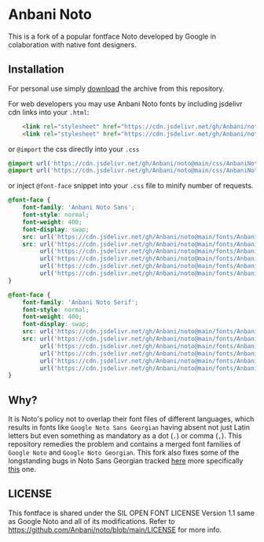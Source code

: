 # Anbani Noto
This is a fork of a popular fontface Noto developed by Google in colaboration with native font designers. 

## Installation
For personal use simply [download](https://github.com/Anbani/noto/archive/refs/heads/main.zip) the archive from this repository. 

For web developers you may use Anbani Noto fonts by including jsdelivr cdn links into your `.html`:
```html
    <link rel="stylesheet" href="https://cdn.jsdelivr.net/gh/Anbani/noto@main/css/AnbaniNotoSans.css">
    <link rel="stylesheet" href="https://cdn.jsdelivr.net/gh/Anbani/noto@main/css/AnbaniNotoSerif.css">
```
or `@import` the css directly into your `.css`
```css
@import url('https://cdn.jsdelivr.net/gh/Anbani/noto@main/css/AnbaniNotoSans.css');
@import url('https://cdn.jsdelivr.net/gh/Anbani/noto@main/css/AnbaniNotoSerif.css');
```
or inject `@font-face` snippet into your `.css` file to minify number of requests.
```css
@font-face {
    font-family: 'Anbani Noto Sans';
    font-style: normal;
    font-weight: 400;
    font-display: swap;
    src: url('https://cdn.jsdelivr.net/gh/Anbani/noto@main/fonts/AnbaniNotoSans-Regular.eot');
    src: url('https://cdn.jsdelivr.net/gh/Anbani/noto@main/fonts/AnbaniNotoSans-Regular.eot?#iefix') format('embedded-opentype'),
         url('https://cdn.jsdelivr.net/gh/Anbani/noto@main/fonts/AnbaniNotoSans-Regular.woff2') format('woff2'),
         url('https://cdn.jsdelivr.net/gh/Anbani/noto@main/fonts/AnbaniNotoSans-Regular.woff') format('woff'),
         url('https://cdn.jsdelivr.net/gh/Anbani/noto@main/fonts/AnbaniNotoSans-Regular.ttf') format('truetype'),
         url('https://cdn.jsdelivr.net/gh/Anbani/noto@main/fonts/AnbaniNotoSans-Regular.svg#anbani_noto_sans_regular') format('svg');
}

@font-face {
    font-family: 'Anbani Noto Serif';
    font-style: normal;
    font-weight: 400;
    font-display: swap;
    src: url('https://cdn.jsdelivr.net/gh/Anbani/noto@main/fonts/AnbaniNotoSerif-Regular.eot');
    src: url('https://cdn.jsdelivr.net/gh/Anbani/noto@main/fonts/AnbaniNotoSerif-Regular.eot?#iefix') format('embedded-opentype'),
         url('https://cdn.jsdelivr.net/gh/Anbani/noto@main/fonts/AnbaniNotoSerif-Regular.woff2') format('woff2'),
         url('https://cdn.jsdelivr.net/gh/Anbani/noto@main/fonts/AnbaniNotoSerif-Regular.woff') format('woff'),
         url('https://cdn.jsdelivr.net/gh/Anbani/noto@main/fonts/AnbaniNotoSerif-Regular.ttf') format('truetype'),
         url('https://cdn.jsdelivr.net/gh/Anbani/noto@main/fonts/AnbaniNotoSerif-Regular.svg#anbani_noto_serif_regular') format('svg');
}

```



## Why?
It is Noto's policy not to overlap their font files of different languages, which results in fonts like `Google Noto Sans Georgian` having absent not just Latin letters but even something as mandatory as a dot (`.`) or comma (`,`). This repository remedies the problem and contains a merged font families of `Google Noto` and `Google Noto Georgian`. This fork also fixes some of the longstanding bugs in Noto Sans Georgian tracked [here](https://github.com/googlefonts/noto-fonts/labels/Script-Georgian) more specifically [this](https://github.com/googlefonts/noto-fonts/issues/2046) one.


## LICENSE
This fontface is shared under the SIL OPEN FONT LICENSE Version 1.1 same as Google Noto and all of its modifications. Refer to https://github.com/Anbani/noto/blob/main/LICENSE for more info.
